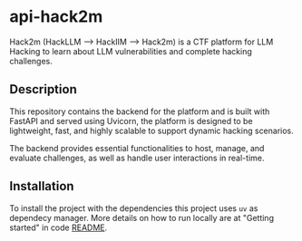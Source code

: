 # api-hack2m

Hack2m (HackLLM --> HackIIM --> Hack2m) is a CTF platform for LLM Hacking to learn about LLM vulnerabilities and complete hacking challenges.

## Description

This repository contains the backend for the platform and is built with FastAPI and served using Uvicorn, the platform is designed to be lightweight, fast, and highly scalable to support dynamic hacking scenarios.

The backend provides essential functionalities to host, manage, and evaluate challenges, as well as handle user interactions in real-time.

## Installation

To install the project with the dependencies this project uses `uv` as dependecy manager. More details on how to run locally are at "Getting started" in code [README](code/README.md#getting-started).
